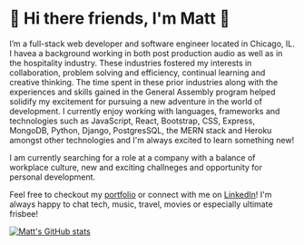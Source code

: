 # 👋 Hi there friends, I'm Matt 👋

I’m a full-stack web developer and software engineer located in Chicago, IL. I havea a background working in both post production audio as well as in the hospitality industry. These industries fostered my interests in collaboration, problem solving and efficiency, continual learning and creative thinking. The time spent in these prior industries along with the experiences and skills gained in the General Assembly program helped solidify my excitement for pursuing a new adventure in the world of development. I currently enjoy working with languages, frameworks and technologies such as JavaScript, React, Bootstrap, CSS, Express, MongoDB, Python, Django, PostgresSQL, the MERN stack and Heroku amongst other technologies and I'm always excited to learn something new! 

I am currently searching for a role at a company with a balance of workplace culture, new and exciting challneges and opportunity for personal development.

Feel free to checkout my [portfolio](https://mgubernick.github.io/) or connect with me on [LinkedIn](https://www.linkedin.com/in/matthewgubernick/)! I'm always happy to chat tech, music, travel, movies or especially ultimate frisbee! 

[![Matt's GitHub stats](https://github-readme-stats.vercel.app/api?username=MGubernick&theme=Dark)](https://github.com/anuraghazra/github-readme-stats)
